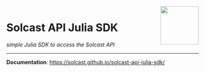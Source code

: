 <img src="https://github.com/Solcast/solcast-api-python-sdk/blob/main/docs/img/logo.png?raw=true" width="100" align="right">

# Solcast API Julia SDK

<em>simple Julia SDK to access the Solcast API</em>

---

**Documentation**: <a href="https://solcast.github.io/solcast-api-julia-sdk/" target="_blank">https://solcast.github.io/solcast-api-julia-sdk/ </a>
